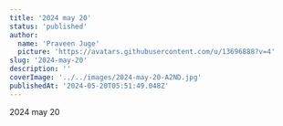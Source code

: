 ```yaml
---
title: '2024 may 20'
status: 'published'
author:
  name: 'Praveen Juge'
  picture: 'https://avatars.githubusercontent.com/u/13696888?v=4'
slug: '2024-may-20'
description: ''
coverImage: '../../images/2024-may-20-A2ND.jpg'
publishedAt: '2024-05-20T05:51:49.048Z'
---
```


2024 may 20